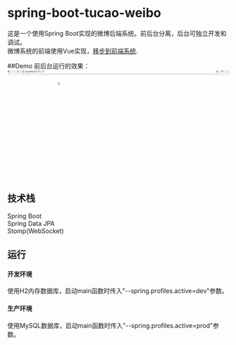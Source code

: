 # spring-boot-tucao-weibo
这是一个使用Spring Boot实现的微博后端系统。前后台分离，后台可独立开发和调试。  
微博系统的前端使用Vue实现，[移步到前端系统](https://github.com/weieyuan/vue-demo-tucao-weibo).

##Demo
前后台运行的效果：  
![](./demo/demo.gif)

## 技术栈
Spring Boot  
Spring Data JPA  
Stomp(WebSocket)

## 运行
#### 开发环境
使用H2内存数据库，启动main函数时传入"--spring.profiles.active=dev"参数。

#### 生产环境
使用MySQL数据库，启动main函数时传入"--spring.profiles.active=prod"参数。
